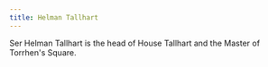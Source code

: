 ```yaml
---
title: Helman Tallhart
---
```


Ser Helman Tallhart is the head of House Tallhart and the Master of Torrhen's Square.


